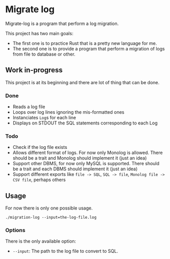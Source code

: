# Migrate log

Migrate-log is a program that perform a log migration.

This project has two main goals:
- The first one is to practice Rust that is a pretty new language for me.
- The second one is to provide a program that perform a migration of logs from
file to database or other.

## Work in-progress

This project is at its beginning and there are lot of thing that can be done.

### Done

- Reads a log file
- Loops over log lines ignoring the mis-formatted ones
- Instanciates `Log`s for each line
- Displays on STDOUT the SQL statements corresponding to each Log

### Todo

- Check if the log file exists
- Allows different format of logs. For now only Monolog is allowed. There should
be a trait and Monolog should implement it (just an idea)
- Support other DBMS, for now only MySQL is supported. There should be a trait
and each DBMS should implement it (just an idea)
- Support different exports like `file -> SQL`, `SQL -> file`, `Monolog file ->
CSV file`, perhaps others


## Usage

For now there is only one possible usage.

```shell
./migration-log --input=the-log-file.log
```

### Options

There is the only available option:

- `--input`: The path to the log file to convert to SQL.
